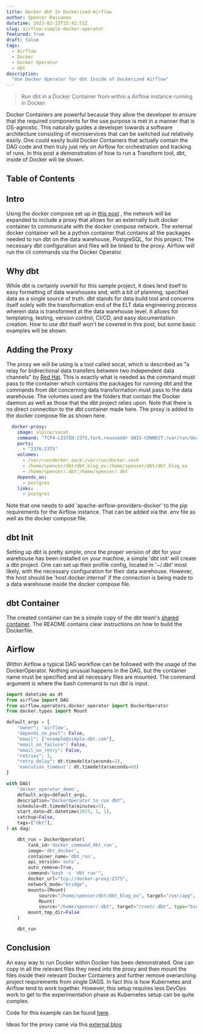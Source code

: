 ```yaml
---
title: Docker dbt In Dockerized-Airflow
author: Spencer Raisanen
datetime: 2023-02-23T15:42:51Z
slug: airflow-simple-docker-operator
featured: true
draft: false
tags:
  - Airflow
  - Docker
  - Docker Operator
  - dbt
description:
  "Use Docker Operator for dbt Inside of Dockerized Airflow"
---
```


> Run dbt in a Docker Container from within a Airflow instance running in Docker.

Docker Containers are powerful because they allow the developer to ensure that
the required components for the use purpose is met in a manner that is
OS-agnostic. This naturally guides a developer towards a software architecture
consisting of microservices that can be switched out relatively easily. One
could easily build Docker Containers that actually contain the DAG code and
then truly just rely on Airflow for orchestration and tracking of runs. In this
post a demonstration of how to run a Transform tool, dbt, inside of Docker will
be shown.


## Table of Contents

## Intro
Using the docker compose set up in [this post](/posts/airflow-simple-batch-sql)
, the network will be expanded to include a proxy that allows for an externally
built docker container to communicate with the docker compose network. The 
external docker container will be a python container that contains all the 
packages needed to run dbt on the data warehouse, PostgreSQL, for this project.
The necessary dbt configuration and files will be linked to the proxy. Airflow 
will run the cli commands via the Docker Operator.

## Why dbt 
While dbt is certainly overkill for this sample project, it does lend itself to
easy formatting of data warehouses and, with a bit of planning, specified data
as a single source of truth. dbt stands for data build tool and concerns
itself solely with the transformation end of the ELT data engineering process
wherein data is transformed at the data warehouse level. It allows for
templating, testing, version control, CI/CD, and easy documentation creation.
How to use dbt itself won't be covered in this post, but some basic examples
will be shown.

## Adding the Proxy
The proxy we will be using is a tool called socat, which is described as "a relay 
for bidirectional data transfers between two independent data channels" by [Red Hat](https://www.redhat.com/sysadmin/getting-started-socat).
This is exactly what is needed as the command must pass to the container which
contains the packages for running dbt and the commands from dbt concerning data
transformation must pass to the data warehouse. The volumes used are the
folders that contain the Docker daemon as well as those that the dbt project
relies upon. Note that there is no direct connection to the dbt container made
here. The proxy is added to the docker compose file as shown here.
```yaml
  docker-proxy:
    image: alpine/socat
    command: "TCP4-LISTEN:2375,fork,reuseaddr UNIX-CONNECT:/var/run/docker.sock"
    ports:
      - "2376:2375"
    volumes:
      - /var/run/docker.sock:/var/run/docker.sock
      - /home/spencer/dbt/dbt_blog_ex:/home/spencer/dbt/dbt_blog_ex
      - /home/spencer/.dbt:/home/spencer/.dbt
    depends_on:
      - postgres
    links:
      - postgres
```
Note that one needs to add 'apache-airflow-providers-docker' to the pip requirements
for the Airflow instance. That can be added via the .env file as well as the docker 
compose file.

## dbt Init 
Setting up dbt is pretty simple, once the proper version of dbt for your warehouse
has been installed on your machine, a simple 'dbt init' will create a dbt project.
One can set up their profile config, located in '~/.dbt' most likely, with 
the necessary configuration for their data warehouse. However, the host should
be 'host.docker.internal' if the connection is being made to a data warehouse 
inside the docker compose file.

## dbt Container 
The created container can be a simple copy of the dbt team's [shared container](https://github.com/dbt-labs/dbt-core/blob/main/docker/Dockerfile).
The README contains clear instructions on how to build the Dockerfile.

## Airflow 

Within Airflow a typical DAG workflow can be followed with the usage of the 
DockerOperator. Nothing unusual happens in the DAG, but the container name must 
be specified and all necessary files are mounted. The command argument is where 
the bash command to run dbt is input.

```python
import datetime as dt
from airflow import DAG
from airflow.operators.docker_operator import DockerOperator
from docker.types import Mount

default_args = {
    "owner": 'airflow',
    "depends_on_past": False,
    "email": ["example@simple-dbt.com"],
    "email_on_failure": False,
    "email_on_retry": False,
    "retries": 1,
    "retry_delay": dt.timedelta(seconds=1),
    'execution_timeout': dt.timedelta(seconds=60)
}

with DAG(
    'docker_operator_demo',
    default_args=default_args,
    description="DockerOperator to run dbt",
    schedule=dt.timedelta(minutes=5),
    start_date=dt.datetime(2023, 1, 1),
    catchup=False,
    tags=["dbt"],
) as dag:

    dbt_run = DockerOperator(
        task_id='docker_command_dbt_run',
        image='dbt_docker',
        container_name='dbt_run',
        api_version='auto',
        auto_remove=True,
        command="bash -c 'dbt run'",
        docker_url="tcp://docker-proxy:2375",
        network_mode="bridge",
        mounts=[Mount(
            source="/home/spencer/dbt/dbt_blog_ex", target="/usr/app", type="bind"),
            Mount(
            source="/home/spencer/.dbt", target="/root/.dbt", type="bind")],
        mount_tmp_dir=False
    )

    dbt_run
```
## Conclusion
An easy way to run Docker within Docker has been demonstrated. One can copy in 
all the relevant files they need into the proxy and then mount the files inside 
their relevant Docker Containers and further remove overarching project requirements 
from single DAGS. In fact this is how Kubernetes and Airflow tend to work together.
However, this setup requires less DevOps work to get to the experimentation phase
as Kubernetes setup can be quite complex.


Code for this example can be found [here](https://github.com/spencerrais/blog_examples/tree/main/airflow-simple-dbt).

Ideas for the proxy came via this [external blog](https://medium.com/@tdonizeti/how-to-run-dbt-core-from-an-airflow-pipeline-using-the-dockeroperator-e48cf215e9f6)
